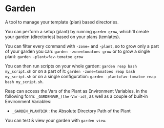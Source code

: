 # Garden

A tool to manage your template (plan) based directories.

You can perform a setup (plant) by running `garden grow`,
which'll create your garden (directories) based on your plans (temlates).

You can filter every command with `-zone=` and `-plant`, so to grow
only a part of your garden you can: `garden -zone=tomatoes grow`
or to grow a single plant: `garden -plant=fav-tomatoe grow`

You can then run scripts on your whole garden: `garden reap bash my_script.sh`
or on a part of it: `garden -zone=tomatoes reap bash my_script.sh`
or on a single configuration: `garden -plant=fav-tomatoe reap bash my_script.sh`.

Reap can access the Vars of the Plant as Environment Variables,
in the following form: `_GARDENVAR_[the-Var-id]`, as well as
a couple of built-in Environment Variables:

* `_GARDEN_PLANTDIR` : the Absolute Directory Path of the Plant

You can test & view your garden with `garden view`.
